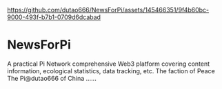 

https://github.com/dutao666/NewsForPi/assets/145466351/9f4b60bc-9000-493f-b7b1-0709d6dcabad

# NewsForPi
A practical Pi Network comprehensive Web3 platform covering content information, ecological statistics, data tracking, etc. 
The faction of Peace
The Pi@dutao666 of China
......
